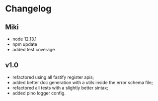 # Changelog

## Miki
* node 12.13.1
* npm update
* added test coverage


## v1.0
* refactored using all fastify register apis;
* added better doc generation with a utils inside the error schema file;
* refactored all tests with a slightly better sintax;
* added pino logger config.
